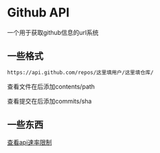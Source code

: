---
---
# Github API

一个用于获取github信息的url系统

## 一些格式

```txt
https://api.github.com/repos/这里填用户/这里填仓库/
```

查看文件在后添加contents/path

查看提交在后添加commits/sha

## 一些东西

[查看api速率限制](https://api.github.com/rate_limit)
